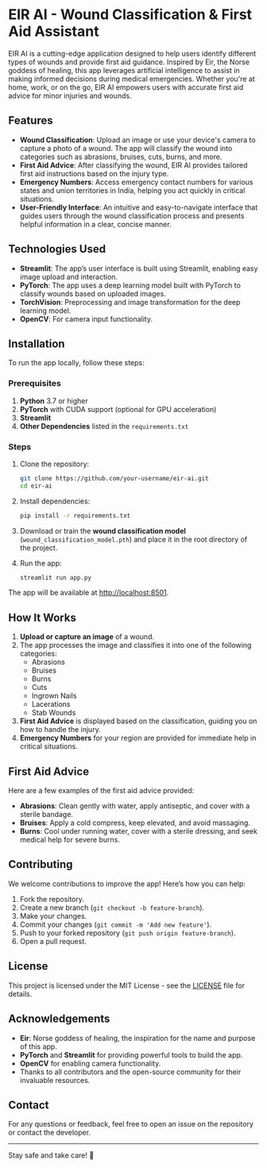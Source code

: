 # EIR AI - Wound Classification & First Aid Assistant

EIR AI is a cutting-edge application designed to help users identify different types of wounds and provide first aid guidance. Inspired by Eir, the Norse goddess of healing, this app leverages artificial intelligence to assist in making informed decisions during medical emergencies. Whether you're at home, work, or on the go, EIR AI empowers users with accurate first aid advice for minor injuries and wounds.

## Features

- **Wound Classification**: Upload an image or use your device's camera to capture a photo of a wound. The app will classify the wound into categories such as abrasions, bruises, cuts, burns, and more.
- **First Aid Advice**: After classifying the wound, EIR AI provides tailored first aid instructions based on the injury type.
- **Emergency Numbers**: Access emergency contact numbers for various states and union territories in India, helping you act quickly in critical situations.
- **User-Friendly Interface**: An intuitive and easy-to-navigate interface that guides users through the wound classification process and presents helpful information in a clear, concise manner.

## Technologies Used

- **Streamlit**: The app’s user interface is built using Streamlit, enabling easy image upload and interaction.
- **PyTorch**: The app uses a deep learning model built with PyTorch to classify wounds based on uploaded images.
- **TorchVision**: Preprocessing and image transformation for the deep learning model.
- **OpenCV**: For camera input functionality.

## Installation

To run the app locally, follow these steps:

### Prerequisites

1. **Python** 3.7 or higher
2. **PyTorch** with CUDA support (optional for GPU acceleration)
3. **Streamlit**
4. **Other Dependencies** listed in the `requirements.txt`

### Steps

1. Clone the repository:

    ```bash
    git clone https://github.com/your-username/eir-ai.git
    cd eir-ai
    ```

2. Install dependencies:

    ```bash
    pip install -r requirements.txt
    ```

3. Download or train the **wound classification model** (`wound_classification_model.pth`) and place it in the root directory of the project.

4. Run the app:

    ```bash
    streamlit run app.py
    ```

The app will be available at [http://localhost:8501](http://localhost:8501).

## How It Works

1. **Upload or capture an image** of a wound.
2. The app processes the image and classifies it into one of the following categories:
   - Abrasions
   - Bruises
   - Burns
   - Cuts
   - Ingrown Nails
   - Lacerations
   - Stab Wounds
3. **First Aid Advice** is displayed based on the classification, guiding you on how to handle the injury.
4. **Emergency Numbers** for your region are provided for immediate help in critical situations.

## First Aid Advice

Here are a few examples of the first aid advice provided:

- **Abrasions**: Clean gently with water, apply antiseptic, and cover with a sterile bandage.
- **Bruises**: Apply a cold compress, keep elevated, and avoid massaging.
- **Burns**: Cool under running water, cover with a sterile dressing, and seek medical help for severe burns.

## Contributing

We welcome contributions to improve the app! Here’s how you can help:

1. Fork the repository.
2. Create a new branch (`git checkout -b feature-branch`).
3. Make your changes.
4. Commit your changes (`git commit -m 'Add new feature'`).
5. Push to your forked repository (`git push origin feature-branch`).
6. Open a pull request.

## License

This project is licensed under the MIT License - see the [LICENSE](LICENSE) file for details.

## Acknowledgements

- **Eir**: Norse goddess of healing, the inspiration for the name and purpose of this app.
- **PyTorch** and **Streamlit** for providing powerful tools to build the app.
- **OpenCV** for enabling camera functionality.
- Thanks to all contributors and the open-source community for their invaluable resources.

## Contact

For any questions or feedback, feel free to open an issue on the repository or contact the developer.

---
Stay safe and take care! 💙